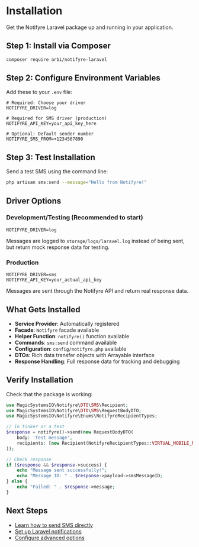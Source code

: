 # Installation

Get the Notifyre Laravel package up and running in your application.

## Step 1: Install via Composer

```bash
composer require arbi/notifyre-laravel
```

## Step 2: Configure Environment Variables

Add these to your `.env` file:

```env
# Required: Choose your driver
NOTIFYRE_DRIVER=log

# Required for SMS driver (production)
NOTIFYRE_API_KEY=your_api_key_here

# Optional: Default sender number
NOTIFYRE_SMS_FROM=+1234567890
```

## Step 3: Test Installation

Send a test SMS using the command line:

```bash
php artisan sms:send --message="Hello from Notifyre!"
```

## Driver Options

### Development/Testing (Recommended to start)

```env
NOTIFYRE_DRIVER=log
```

Messages are logged to `storage/logs/laravel.log` instead of being sent, but return mock response data for testing.

### Production

```env
NOTIFYRE_DRIVER=sms
NOTIFYRE_API_KEY=your_actual_api_key
```

Messages are sent through the Notifyre API and return real response data.

## What Gets Installed

- **Service Provider**: Automatically registered
- **Facade**: `Notifyre` facade available
- **Helper Function**: `notifyre()` function available
- **Commands**: `sms:send` command available
- **Configuration**: `config/notifyre.php` available
- **DTOs**: Rich data transfer objects with Arrayable interface
- **Response Handling**: Full response data for tracking and debugging

## Verify Installation

Check that the package is working:

```php
use MagicSystemsIO\Notifyre\DTO\SMS\Recipient;
use MagicSystemsIO\Notifyre\DTO\SMS\RequestBodyDTO;
use MagicSystemsIO\Notifyre\Enums\NotifyreRecipientTypes;

// In tinker or a test
$response = notifyre()->send(new RequestBodyDTO(
    body: 'Test message',
    recipients: [new Recipient(NotifyreRecipientTypes::VIRTUAL_MOBILE_NUMBER->value, '+1234567890')]
));

// Check response
if ($response && $response->success) {
    echo "Message sent successfully!";
    echo "Message ID: " . $response->payload->smsMessageID;
} else {
    echo "Failed: " . $response->message;
}
```

## Next Steps

- [Learn how to send SMS directly](./../usage/DIRECT_SMS.md)
- [Set up Laravel notifications](./../usage/NOTIFICATIONS.md)
- [Configure advanced options](./CONFIGURATION.md)
